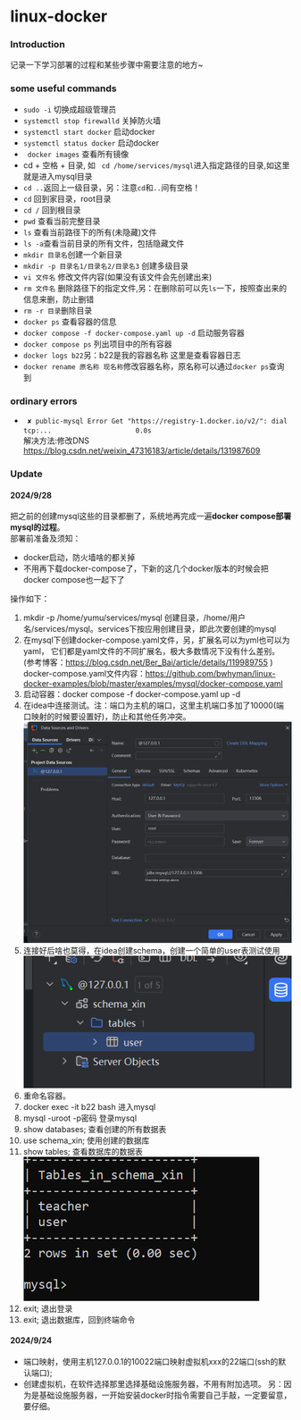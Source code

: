 # linux-docker

### Introduction
记录一下学习部署的过程和某些步骤中需要注意的地方~

### some useful commands

- `sudo -i` 切换成超级管理员
- `systemctl stop firewalld` 关掉防火墙
- `systemctl start docker` 启动docker
- `systemctl status docker` 启动docker
- ` docker images` 查看所有镜像
- cd + 空格 + 目录, 如 ` cd /home/services/mysql`进入指定路径的目录,如这里就是进入mysql目录
- `cd ..`返回上一级目录，另：注意`cd`和`..`间有空格！
- `cd` 回到家目录，root目录
- `cd /` 回到根目录
- `pwd` 查看当前完整目录
- `ls` 查看当前路径下的所有(未隐藏)文件
- `ls -a`查看当前目录的所有文件，包括隐藏文件
- `mkdir 目录名`创建一个新目录
- `mkdir -p 目录名1/目录名2/目录名3` 创建多级目录
- `vi 文件名` 修改文件内容(如果没有该文件会先创建出来)
- `rm 文件名` 删除路径下的指定文件,另：在删除前可以先`ls`一下，按照查出来的信息来删，防止删错
- `rm -r 目录`删除目录
- `docker ps` 查看容器的信息
- `docker compose -f docker-compose.yaml up -d` 启动服务容器
- `docker compose ps` 列出项目中的所有容器
- `docker logs b22`另：b22是我的容器名称 这里是查看容器日志
- `docker rename 原名称 现名称`修改容器名称，原名称可以通过`docker ps`查询到
### ordinary errors

- ` ✘ public-mysql Error Get "https://registry-1.docker.io/v2/": dial tcp:...                     0.0s`  
  解决方法:修改DNS https://blog.csdn.net/weixin_47316183/article/details/131987609
  

### Update

#### 2024/9/28

把之前的创建mysql这些的目录都删了，系统地再完成一遍**docker compose部署mysql的过程**。  
部署前准备及须知： 
- docker启动，防火墙啥的都关掉
- 不用再下载docker-compose了，下新的这几个docker版本的时候会把docker compose也一起下了

操作如下：
1. mkdir -p /home/yumu/services/mysql 创建目录，/home/用户名/services/mysql。services下按应用创建目录，即此次要创建的mysql
2. 在mysql下创建docker-compose.yaml文件，另，扩展名可以为yml也可以为yaml， 
它们都是yaml文件的不同扩展名，极大多数情况下没有什么差别。
   (参考博客：https://blog.csdn.net/Ber_Bai/article/details/119989755  )  
  docker-compose.yaml文件内容：https://github.com/bwhyman/linux-docker-examples/blob/master/examples/mysql/docker-compose.yaml
3. 启动容器：docker compose -f docker-compose.yaml up -d
4. 在idea中连接测试。注：端口为主机的端口，这里主机端口多加了10000(端口映射的时候要设置好)，防止和其他任务冲突。
![连接图片](/img/img1.png)
5. 连接好后啥也莫得，在idea创建schema，创建一个简单的user表测试使用
![img2](/img/img2.png)
6. 重命名容器。
7. docker exec -it b22 bash 进入mysql
8. mysql -uroot -p密码 登录mysql
9. show databases; 查看创建的所有数据表
10. use schema_xin; 使用创建的数据库
11. show tables; 查看数据库的数据表
![数据表图片](/img/img3.png)
12. exit; 退出登录
13. exit; 退出数据库，回到终端命令
  

#### 2024/9/24

- 端口映射，使用主机127.0.0.1的10022端口映射虚拟机xxx的22端口(ssh的默认端口);
- 创建虚拟机，在软件选择那里选择基础设施服务器，不用有附加选项。
  另：因为是基础设施服务器，一开始安装docker时指令需要自己手敲，一定要留意，要仔细。

